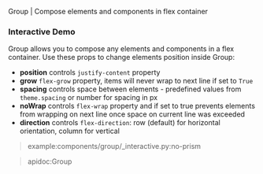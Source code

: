 Group | Compose elements and components in flex container

### Interactive Demo

Group allows you to compose any elements and components in a flex container. Use these props to change elements position
inside Group:

* **position** controls `justify-content` property
* **grow** `flex-grow` property, items will never wrap to next line if set to `True`
* **spacing** controls space between elements - predefined values from `theme.spacing` or number for spacing in px
* **noWrap** controls `flex-wrap` property and if set to true prevents elements from wrapping on next line once space on
  current line was exceeded
* **direction** controls `flex-direction`: row (default) for horizontal orientation, column for vertical

> example:components/group/_interactive.py:no-prism

> apidoc:Group
